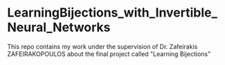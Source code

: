 # LearningBijections_with_Invertible_Neural_Networks
This repo contains my work under the supervision of Dr. Zafeirakis ZAFEIRAKOPOULOS about the final project called "Learning Bijections" 
